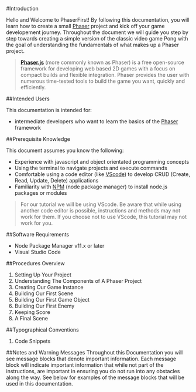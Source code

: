 #Introduction

Hello and Welcome to PhaserFirst! By following this documentation, you will learn how to create a small [Phaser][1] project and kick off your game developement journey. Throughout the document we will guide you step by step towards creating a simple version of the classic video game Pong with the goal of understanding the fundamentals of what makes up a Phaser project.
> **[Phaser.js][1]** (more commonly known as Phaser) is a free open-source framework for developing web based 2D games with a focus on compact builds and flexible integration. Phaser provides the user with numerous time-tested tools to build the game you want, quickly and efficiently. 

##Intended Users

This documentation is intended for:

- intermediate developers who want to learn the basics of the [Phaser][1] framework

##Prerequisite Knowledge

This document assumes you know the following:

- Experience with javascript and object orientated programming concepts
- Using the terminal to navigate projects and execute commands
- Comfortable using a code editor (like [VScode][2]) to develop CRUD (Create, Read, Update, Delete) applications
- Familiarity with [NPM][3] (node package manager) to install node.js packages or modules

> For our tutorial we will be using VScode. Be aware that while using another code editor is possible, instructions and methods may not work for them. If you choose not to use VScode, this tutorial may not work for you.

##Software Requirements

- Node Package Manager v11.x or later
- Visual Studio Code

##Procedures Overview

1. Setting Up Your Project
2. Understanding The Components of A Phaser Project
3. Creating Our Game Instance
4. Building Our First Scene
5. Building Our First Game Object
6. Building Our First Enemy
7. Keeping Score
8. A Final Scene

##Typographical Conventions

1. Code Snippets 


##Notes and Warning Messages
Throughout this Documentation you will see message blocks that denote important information. Each message block will indicate important information that while not part of the instructions, are important in ensuring you do not run into any obstacles along the way. See below for examples of the message blocks that will be used in this documentation.




[1]: https://phaser.io/
[2]: https://code.visualstudio.com/
[3]: https://www.npmjs.com/
